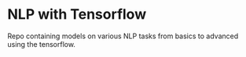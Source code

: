 # NLP with Tensorflow
Repo containing models on various NLP tasks from basics to advanced using the tensorflow.
